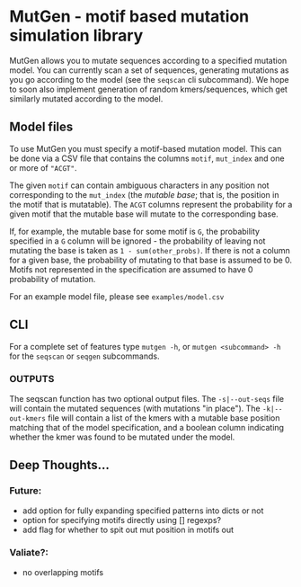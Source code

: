 
# MutGen - motif based mutation simulation library

MutGen allows you to mutate sequences according to a specified mutation model.
You can currently scan a set of sequences, generating mutations as you go according to the model (see the `seqscan` cli subcommand).
We hope to soon also implement generation of random kmers/sequences, which get similarly mutated according to the model.

## Model files

To use MutGen you must specify a motif-based mutation model.
This can be done via a CSV file that contains the columns `motif`, `mut_index` and one or more of `"ACGT"`.

The given `motif` can contain ambiguous characters in any position not corresponding to the `mut_index` (the _mutable base_; that is, the position in the motif that is mutatable).
The `ACGT` columns represent the probability for a given motif that the mutable base will mutate to the corresponding base.

If, for example, the mutable base for some motif is `G`, the probability specified in a `G` column will be ignored - the probability of leaving not mutating the base is taken as `1 - sum(other_probs)`.
If there is not a column for a given base, the probability of mutating to that base is assumed to be 0.
Motifs not represented in the specification are assumed to have 0 probability of mutation.

For an example model file, please see `examples/model.csv`

## CLI

For a complete set of features type `mutgen -h`, or `mutgen <subcommand> -h` for the `seqscan` or `seqgen` subcommands.

### OUTPUTS

The seqscan function has two optional output files.
The `-s|--out-seqs` file will contain the mutated sequences (with mutations "in place").
The `-k|--out-kmers` file will contain a list of the kmers with a mutable base position matching that of the model specification, and a boolean column indicating whether the kmer was found to be mutated under the model.

## Deep Thoughts...

### Future:

* add option for fully expanding specified patterns into dicts or not
* option for specifying motifs directly using [] regexps?
* add flag for whether to spit out mut position in motifs out

### Valiate?:

* no overlapping motifs

